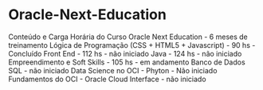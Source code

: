 # Oracle-Next-Education
Conteúdo e Carga Horária do Curso Oracle Next Education - 6 meses de treinamento
Lógica de Programação (CSS + HTML5 + Javascript) - 90 hs - Concluído
Front End - 112 hs - não iniciado
Java - 124 hs - não iniciado
Empreendimento e Soft Skills - 105 hs - em andamento
Banco de Dados SQL - não iniciado
Data Science no OCI - Phyton - Não iniciado
Fundamentos do OCI - Oracle Cloud Interface - não iniciado
